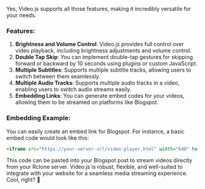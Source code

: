 Yes, Video.js supports all those features, making it incredibly versatile for your needs.

### Features:
1. **Brightness and Volume Control**: Video.js provides full control over video playback, including brightness adjustments and volume control.
2. **Double Tap Skip**: You can implement double-tap gestures for skipping forward or backward by 10 seconds using plugins or custom JavaScript.
3. **Multiple Subtitles**: Supports multiple subtitle tracks, allowing users to switch between them seamlessly.
4. **Multiple Audio Tracks**: Supports multiple audio tracks in a video, enabling users to switch audio streams easily.
5. **Embedding Links**: You can generate embed codes for your videos, allowing them to be streamed on platforms like Blogspot.

### Embedding Example:
You can easily create an embed link for Blogspot. For instance, a basic embed code would look like this:
```html
<iframe src="https://your-server-url/video-player.html" width="640" height="360" frameborder="0" allowfullscreen></iframe>
```

This code can be pasted into your Blogspot post to stream videos directly from your Rclone server. Video.js is robust, flexible, and well-suited to integrate with your website for a seamless media streaming experience. Cool, right? 🚀
